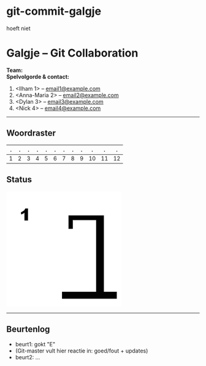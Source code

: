 # git-commit-galgje
hoeft niet

# Galgje – Git Collaboration

**Team:** <Teamnaam>  
**Spelvolgorde & contact:**
1. <Ilham 1> – <email1@example.com>
2. <Anna-Maria 2> – <email2@example.com>
3. <Dylan 3> – <email3@example.com>
4. <Nick 4> – <email4@example.com>

---

## Woordraster
<!-- Pas het aantal kolommen aan aan de woordlengte -->
| . | . | . | . | . | . | . | . | . | . | . | . |
| - | - | - | - | - | - | - | - | - | - | - | - |
| 1 | 2 | 3 | 4 | 5 | 6 | 7 | 8 | 9 | 10 | 11 | 12 |

## Status
![status](images/1.png)

---

## Beurtenlog
- beurt1: <Dylan> gokt "E"
- (Git-master vult hier reactie in: goed/fout + updates)
- beurt2: ...